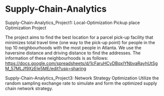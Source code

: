 # Supply-Chain-Analytics

Supply-Chain-Analytics_Project1: Local-Optimization 
Pickup place Optimization Project

The project aims to find the best location for a parcel pick-up facility that minimizes total travel time (one way to the pick-up point) for people in the top 10 neighbourhoods with the most people in Atlanta.
We use the haversine distance and driving distance to find the addresses.
The information of these neighbourhoods is as follows:
https://docs.google.com/spreadsheets/d/1cFaruHCyDBqxlYNbvaRayhUtSgM_57MLJf9XzEIe5ME/edit?usp=sharing


Supply-Chain-Analytics_Project3: Network Strategy Optimization
Utilize the random sampling exchange rate to simulate and form the optimized supply chain network strategy.
